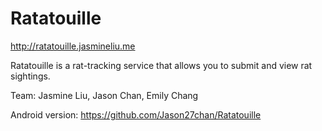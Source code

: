# Ratatouille

http://ratatouille.jasmineliu.me

Ratatouille is a rat-tracking service that allows you to submit and view rat sightings.

Team: Jasmine Liu, Jason Chan, Emily Chang

Android version: https://github.com/Jason27chan/Ratatouille
